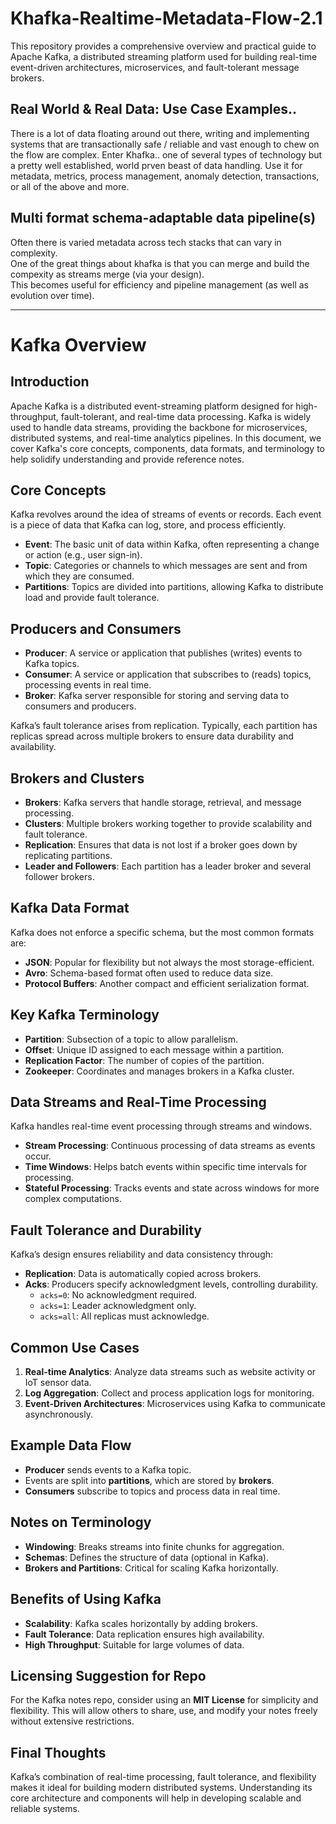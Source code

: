 # Khafka-Realtime-Metadata-Flow-2.1
This repository provides a comprehensive overview and practical guide to Apache Kafka, a distributed streaming platform used for building real-time event-driven architectures, microservices, and fault-tolerant message brokers.

## Real World & Real Data: Use Case Examples..

There is a lot of data floating around out there, writing and implementing systems that are transactionally safe / reliable and vast enough to chew on the flow are complex.
Enter Khafka.. one of several types of technology but a pretty well established, world prven beast of data handling.
Use it for metadata, metrics, process management, anomaly detection, transactions, or all of the above and more.

## Multi format schema-adaptable data pipeline(s)

Often there is varied metadata across tech stacks that can vary in complexity.  
One of the great things about khafka is that you can merge and build the compexity as streams merge (via your design).  
This becomes useful for efficiency and pipeline management (as well as evolution over time).

-- -- -- -- 

# Kafka Overview

## Introduction
Apache Kafka is a distributed event-streaming platform designed for high-throughput, fault-tolerant, and real-time data processing. Kafka is widely used to handle data streams, providing the backbone for microservices, distributed systems, and real-time analytics pipelines. In this document, we cover Kafka's core concepts, components, data formats, and terminology to help solidify understanding and provide reference notes.

## Core Concepts
Kafka revolves around the idea of streams of events or records. Each event is a piece of data that Kafka can log, store, and process efficiently.

- **Event**: The basic unit of data within Kafka, often representing a change or action (e.g., user sign-in).
- **Topic**: Categories or channels to which messages are sent and from which they are consumed.
- **Partitions**: Topics are divided into partitions, allowing Kafka to distribute load and provide fault tolerance.

## Producers and Consumers

- **Producer**: A service or application that publishes (writes) events to Kafka topics.
- **Consumer**: A service or application that subscribes to (reads) topics, processing events in real time.
- **Broker**: Kafka server responsible for storing and serving data to consumers and producers.

Kafka’s fault tolerance arises from replication. Typically, each partition has replicas spread across multiple brokers to ensure data durability and availability.

## Brokers and Clusters

- **Brokers**: Kafka servers that handle storage, retrieval, and message processing.
- **Clusters**: Multiple brokers working together to provide scalability and fault tolerance.
- **Replication**: Ensures that data is not lost if a broker goes down by replicating partitions.
- **Leader and Followers**: Each partition has a leader broker and several follower brokers.

## Kafka Data Format
Kafka does not enforce a specific schema, but the most common formats are:

- **JSON**: Popular for flexibility but not always the most storage-efficient.
- **Avro**: Schema-based format often used to reduce data size.
- **Protocol Buffers**: Another compact and efficient serialization format.

## Key Kafka Terminology

- **Partition**: Subsection of a topic to allow parallelism.
- **Offset**: Unique ID assigned to each message within a partition.
- **Replication Factor**: The number of copies of the partition.
- **Zookeeper**: Coordinates and manages brokers in a Kafka cluster.

## Data Streams and Real-Time Processing
Kafka handles real-time event processing through streams and windows.

- **Stream Processing**: Continuous processing of data streams as events occur.
- **Time Windows**: Helps batch events within specific time intervals for processing.
- **Stateful Processing**: Tracks events and state across windows for more complex computations.

## Fault Tolerance and Durability
Kafka’s design ensures reliability and data consistency through:

- **Replication**: Data is automatically copied across brokers.
- **Acks**: Producers specify acknowledgment levels, controlling durability.
  - `acks=0`: No acknowledgment required.
  - `acks=1`: Leader acknowledgment only.
  - `acks=all`: All replicas must acknowledge.

## Common Use Cases

1. **Real-time Analytics**: Analyze data streams such as website activity or IoT sensor data.
2. **Log Aggregation**: Collect and process application logs for monitoring.
3. **Event-Driven Architectures**: Microservices using Kafka to communicate asynchronously.

## Example Data Flow
- **Producer** sends events to a Kafka topic.
- Events are split into **partitions**, which are stored by **brokers**.
- **Consumers** subscribe to topics and process data in real time.

## Notes on Terminology
- **Windowing**: Breaks streams into finite chunks for aggregation.
- **Schemas**: Defines the structure of data (optional in Kafka).
- **Brokers and Partitions**: Critical for scaling Kafka horizontally.

## Benefits of Using Kafka
- **Scalability**: Kafka scales horizontally by adding brokers.
- **Fault Tolerance**: Data replication ensures high availability.
- **High Throughput**: Suitable for large volumes of data.

## Licensing Suggestion for Repo
For the Kafka notes repo, consider using an **MIT License** for simplicity and flexibility. This will allow others to share, use, and modify your notes freely without extensive restrictions.

## Final Thoughts
Kafka’s combination of real-time processing, fault tolerance, and flexibility makes it ideal for building modern distributed systems. Understanding its core architecture and components will help in developing scalable and reliable systems.
